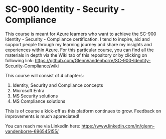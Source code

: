 # SC-900 Identity - Security - Compliance 

This course is meant for Azure learners who want to achieve the SC-900 Identity - Security - Compliance certification. 
I tend to inspire, aid and support people through my learning journey and share my insights and experiences within Azure. 
For this particular course, you can find all the materials in depth via the Wiki tab of this repository or by clicking on following link: https://github.com/GlennVandenborre/SC-900-Identity-Security-Compliance/wiki

This course will consist of 4 chapters:

1. Identity, Security and Compliance concepts
2. Microsoft Entra 
3. MS Security solutions
4. MS Compliance solutions

This is of course a kick-off as this platform continues to grow. Feedback on improvements is much appreciated!

You can reach me via LinkedIn here: https://www.linkedin.com/in/glenn-vandenborre-696545155/
